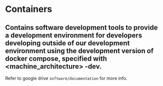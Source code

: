 # Containers
## Contains software development tools to provide a development environment for developers developing outside of our development environment using the development version of docker compose, specified with \<machine_architecture\> -dev.

Refer to google drive `software/documentation` for more info.